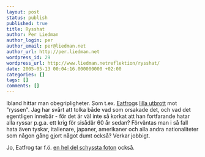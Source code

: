 ```yaml
---
layout: post
status: publish
published: true
title: Rysshat
author: Per Liedman
author_login: per
author_email: per@liedman.net
author_url: http://per.liedman.net
wordpress_id: 29
wordpress_url: http://www.liedman.netreflektion/rysshat/
date: 2005-05-13 00:04:16.000000000 +02:00
categories: []
tags: []
comments: []
---
```

Ibland hittar man obegripligheter. Som t.ex. <a href="http://eatfrog.blogspot.com/">Eatfrog</a>s <a href="http://eatfrog.blogspot.com/2005/05/hur-r-det-mjligt.html">lilla utbrott</a> mot "ryssen". Jag har svårt att tolka både vad som orsakade det, och vad det egentligen innebär - för det är väl inte så korkat att han fortfarande hatar alla ryssar p.g.a. ett krig för sisådär 60 år sedan? Förväntas man i så fall hata även tyskar, italienare, japaner, amerikaner och alla andra nationaliteter som någon gång gjort något dumt också? Verkar jobbigt.

Jo, Eatfrog tar f.ö. <a href="http://www.fotosidan.se/gallery/listpic.htm?type=st&authorID=31098">en hel del schyssta foton</a> också.
